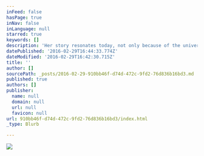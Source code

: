 ```yaml
---
inFeed: false
hasPage: true
inNav: false
inLanguage: null
starred: true
keywords: []
description: 'Her story resonates today, not only because of the universality of the family dysfunction but for what she represents in such a male-dominated society swept up in the fanatacism of close-minded beliefs.  In an era when Egypt was roiled by internal and external battles, Young Cleopatra brings the country together and proves to be as powerful a leader as any of her male counterparts.'
datePublished: '2016-02-29T16:44:33.774Z'
dateModified: '2016-02-29T16:42:30.715Z'
title: ''
author: []
sourcePath: _posts/2016-02-29-910bb46f-d74d-472c-9fd2-76d836b16bd3.md
published: true
authors: []
publisher:
  name: null
  domain: null
  url: null
  favicon: null
url: 910bb46f-d74d-472c-9fd2-76d836b16bd3/index.html
_type: Blurb

---
```

![](https://the-grid-user-content.s3-us-west-2.amazonaws.com/88b925d7-6f7b-4684-83b3-4842fc02c14a.JPG)